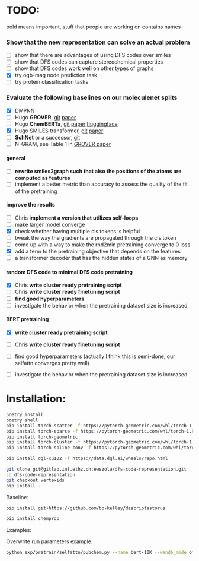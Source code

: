 # TODO: 
bold means important, stuff that people are working on contains names

### Show that the new representation can solve an actual problem
- [ ] show that there are advantages of using DFS codes over smiles 
- [ ] show that DFS codes can capture stereochemical properties 
- [ ] show that DFS codes work well on other types of graphs 
- [x] try ogb-mag node prediction task 
- [ ] try protein classification tasks

### Evaluate the following baselines on our moleculenet splits
- [x] DMPNN
- [ ] Hugo **GROVER**, [git](https://github.com/tencent-ailab/grover) [paper](https://arxiv.org/abs/2007.02835)
- [ ] Hugo **ChemBERTa**, [git](https://github.com/seyonechithrananda/bert-loves-chemistry) [paper](https://arxiv.org/abs/2010.09885) [huggingface](https://huggingface.co/seyonec/ChemBERTa-zinc-base-v1)
- [x] Hugo SMILES transformer, [git](https://github.com/DSPsleeporg/smiles-transformer) [paper](https://arxiv.org/abs/1911.04738)
- [ ] **SchNet** or a successor, [git](https://github.com/atomistic-machine-learning/schnetpack)
- [ ] N-GRAM, see Table 1 in [GROVER paper](https://arxiv.org/abs/2007.02835)

#### general 
- [ ] **rewrite smiles2graph such that also the positions of the atoms are computed as features**
- [ ] implement a better metric than accuracy to assess the quality of the fit of the pretraining 
#### improve the results
- [ ] Chris **implement a version that utilizes self-loops**
- [ ] make larger model converge
- [x] check whether having multiple cls tokens is helpful
- [ ] tweak the way the gradients are propagated through the cls token 
- [ ] come up with a way to make the rnd2min pretraining converge to 0 loss
- [x] add a term to the pretraining objective that depends on the features  
- [ ] a transformer decoder that has the hidden states of a GNN as memory
#### random DFS code to minimal DFS code pretraining 
- [x] Chris **write cluster ready pretraining script**
- [ ] Chris **write cluster ready finetuning script** 
- [ ] **find good hyperparameters**  
- [ ] investigate the behavior when the pretraining dataset size is increased
#### BERT pretraining 
- [x] **write cluster ready pretraining script**
- [ ] Chris **write cluster ready finetuning script** 
- [ ] find good hyperparameters (actually I think this is semi-done, our selfattn converges pretty well)
- [ ] investigate the behavior when the pretraining dataset size is increased


# Installation:

```bash
poetry install
poetry shell
pip install torch-scatter -f https://pytorch-geometric.com/whl/torch-1.9.0+cu102.html
pip install torch-sparse -f https://pytorch-geometric.com/whl/torch-1.9.0+cu102.html
pip install torch-geometric
pip install torch-cluster -f https://pytorch-geometric.com/whl/torch-1.9.0+cu102.html
pip install torch-spline-conv -f https://pytorch-geometric.com/whl/torch-1.9.0+cu102.html

pip install dgl-cu102 -f https://data.dgl.ai/wheels/repo.html

git clone git@gitlab.inf.ethz.ch:ewszola/dfs-code-representation.git
cd dfs-code-representation
git checkout vertexids
pip install . 
```

Baseline:

```bash
pip install git+https://github.com/bp-kelley/descriptastorus

pip install chemprop
```

Examples:

Overwrite run parameters example:

```bash
python exp/pretrain/selfattn/pubchem.py --name bert-10K --wandb_mode offline --overwrite '{"training" : {"n_epochs" : 1}, "data" : {"n_iter_per_split" : 2}}'
```
